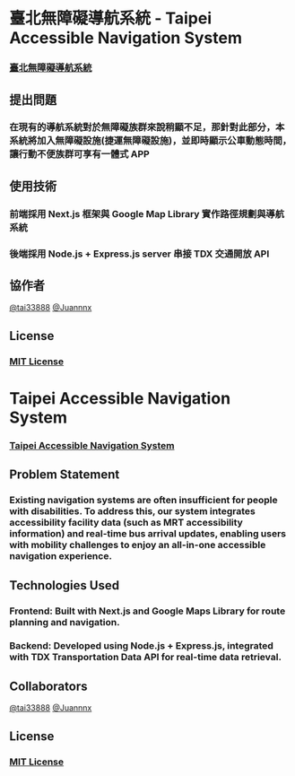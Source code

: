 # 臺北無障礙導航系統 - Taipei Accessible Navigation System

### [臺北無障礙導航系統](https://taipai-accessible-map.vercel.app/)

## 提出問題

### 在現有的導航系統對於無障礙族群來說稍顯不足，那針對此部分，本系統將加入無障礙設施(捷運無障礙設施)，並即時顯示公車動態時間，讓行動不便族群可享有一體式 APP

## 使用技術

### 前端採用 Next.js 框架與 Google Map Library 實作路徑規劃與導航系統

### 後端採用 Node.js + Express.js server 串接 TDX 交通開放 API

## 協作者

[@tai33888](https://github.com/tai33888)
[@Juannnx](https://github.com/Juannnx)

## License

### [MIT License](./LICENSE.md)

# Taipei Accessible Navigation System

### [Taipei Accessible Navigation System](https://taipai-accessible-map.vercel.app/)

## Problem Statement

### Existing navigation systems are often insufficient for people with disabilities. To address this, our system integrates accessibility facility data (such as MRT accessibility information) and real-time bus arrival updates, enabling users with mobility challenges to enjoy an all-in-one accessible navigation experience.

## Technologies Used

### Frontend: Built with Next.js and Google Maps Library for route planning and navigation.

### Backend: Developed using Node.js + Express.js, integrated with TDX Transportation Data API for real-time data retrieval.

## Collaborators

[@tai33888](https://github.com/tai33888)
[@Juannnx](https://github.com/Juannnx)

## License

### [MIT License](./LICENSE.md)
